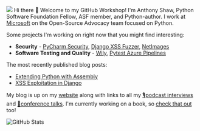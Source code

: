 ![](https://github.com/tonybaloney/tonybaloney/raw/main/logo.png)
Hi there 👋 Welcome to my GitHub Workshop! I'm Anthony Shaw, Python Software Foundation Fellow, ASF member, and Python-author. I work at [Microsoft](https://developer.microsoft.com/advocates/anthony-shaw?WT.mc_id=python-0000-anthonyshaw) on the Open-Source Advocacy team focused on Python.

Some projects I'm working on right now that you might find interesting:
- **Security** - [PyCharm Security](https://github.com/tonybaloney/pycharm-security/), [Django XSS Fuzzer](https://github.com/tonybaloney/django-xss-fuzzer/), [NetImages](https://github.com/tonybaloney/netimages/)
- **Software Testing and Quality** - [Wily](https://github.com/tonybaloney/wily/), [Pytest Azure Pipelines](https://github.com/tonybaloney/pytest-azurepipelines/)

The most recently published blog posts:
- [Extending Python with Assembly](https://tonybaloney.github.io/posts/extending-python-with-assembly.html)
- [XSS Exploitation in Django](https://tonybaloney.github.io/posts/xss-exploitation-in-django.html)

My blog is up on my [website](//tonybaloney.github.io/#blog) along with links to all my [🎙podcast interviews](//tonybaloney.github.io/#podcasts) and [👨‍conference talks](//tonybaloney.github.io/#talks). I'm currently working on a book, so [check that out](https://realpython.com/products/cpython-internals-book/) too!

<img alt="GitHub Stats"
         src="https://github-readme-stats.vercel.app/api?username=tonybaloney&show_icons=true&theme=default&hide_border=true" />
